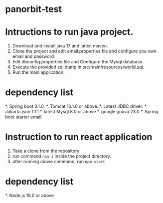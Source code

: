 # panorbit-test


# Intructions to run java project.
1. Download and install java 17 and latest maven.
2. Clone the project and edit email.properties file and configure you own email and password.
3. Edit dbconfig.properties file and Configure the Mysql database.
4. Execute the provided sql dump in src/main/resources/world.sql.
5. Run the main application.

# dependency list
*. Spring boot 3.1.0.
*. Tomcat 10.1.0 or above.
*. Latest JDBC driver.
*. Jakarta json 1.1.1
*. latest Mysql 8.0 or above
*. google guava 23.0
*. Spring boot starter email



# Instruction to run react application
1. Take a clone from the repository
2. run command `npm i` inside the project directory.
3. after running above command, run `npm start`

# dependency list
*. Node.js 18.0 or above 
